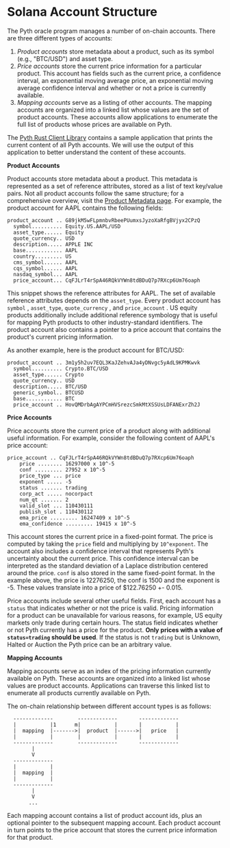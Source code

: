# Solana Account Structure

The Pyth oracle program manages a number of on-chain accounts. There are three different types of accounts:

1. _Product accounts_ store metadata about a product, such as its symbol (e.g., "BTC/USD") and asset type.
2. _Price accounts_ store the current price information for a particular product. This account has fields such as the current price, a confidence interval, an exponential moving average price, an exponential moving average confidence interval and whether or not a price is currently available.
3. _Mapping accounts_ serve as a listing of other accounts. The mapping accounts are organized into a linked list whose values are the set of product accounts. These accounts allow applications to enumerate the full list of products whose prices are available on Pyth.&#x20;

The [Pyth Rust Client Library](https://github.com/pyth-network/pyth-client-rs) contains a sample application that prints the current content of all Pyth accounts. We will use the output of this application to better understand the content of these accounts.

**Product Accounts**

Product accounts store metadata about a product. This metadata is represented as a set of reference attributes, stored as a list of text key/value pairs. Not all product accounts follow the same structure; for a comprehensive overview, visit the [Product Metadata page](product-metadata.md). For example, the product account for AAPL contains the following fields:

```
product_account .. G89jkM5wFLpmnbvRbeePUumxsJyzoXaRfgBVjyx2CPzQ
  symbol.......... Equity.US.AAPL/USD
  asset_type...... Equity
  quote_currency.. USD
  description..... APPLE INC
  base............ AAPL
  country......... US
  cms_symbol...... AAPL
  cqs_symbol...... AAPL
  nasdaq_symbol... AAPL
  price_account... CqFJLrT4rSpA46RQkVYWn8tdBDuQ7p7RXcp6Um76oaph
```

This snippet shows the reference attributes for AAPL. The set of available reference attributes depends on the `asset_type`. Every product account has `symbol` , `asset_type`, `quote_currency` , and `price_account` . US equity products additionally include additional reference symbology that is useful for mapping Pyth products to other industry-standard identifiers. The product account also contains a pointer to a price account that contains the product's current pricing information.&#x20;

As another example, here is the product account for BTC/USD:

```
product_account .. 3m1y5h2uv7EQL3KaJZehvAJa4yDNvgc5yAdL9KPMKwvk
  symbol.......... Crypto.BTC/USD
  asset_type...... Crypto
  quote_currency.. USD
  description..... BTC/USD
  generic_symbol.. BTCUSD
  base............ BTC
  price_account .. HovQMDrbAgAYPCmHVSrezcSmkMtXSSUsLDFANExrZh2J
```

**Price Accounts**

Price accounts store the current price of a product along with additional useful information. For example, consider the following content of AAPL's price account:&#x20;

```
price_account .. CqFJLrT4rSpA46RQkVYWn8tdBDuQ7p7RXcp6Um76oaph
    price ........ 16297000 x 10^-5
    conf ......... 27952 x 10^-5
    price_type ... price
    exponent ..... -5
    status ....... trading
    corp_act ..... nocorpact
    num_qt ....... 2
    valid_slot ... 110430111
    publish_slot . 110430112
    ema_price ......... 16247409 x 10^-5
    ema_confidence ......... 19415 x 10^-5
```

This account stores the current price in a fixed-point format. The price is computed by taking the `price` field and multiplying by `10^exponent`. The account also includes a confidence interval that represents Pyth's uncertainty about the current price. This confidence interval can be interpreted as the standard deviation of a Laplace distribution centered around the price. `conf` is also stored in the same fixed-point format. In the example above, the price is 12276250, the conf is 1500 and the exponent is -5. These values translate into a price of $122.76250 +- 0.015.

Price accounts include several other useful fields. First, each account has a `status` that indicates whether or not the price is valid. Pricing information for a product can be unavailable for various reasons, for example, US equity markets only trade during certain hours. The status field indicates whether or not Pyth currently has a price for the product. **Only prices with a value of `status=trading` should be used**. If the status is not `trading` but is Unknown, Halted or Auction the Pyth price can be an arbitrary value.

**Mapping Accounts**

Mapping accounts serve as an index of the pricing information currently available on Pyth. These accounts are organized into a linked list whose values are product accounts. Applications can traverse this linked list to enumerate all products currently available on Pyth.

The on-chain relationship between different account types is as follows:

```
  -------------        -------------       -------------
  |           |1      m|           |       |           |
  |  mapping  |------->|  product  |------>|   price   |
  |           |        |           |       |           |
  -------------        -------------       -------------
        |                                  
        V                                  
  -------------                            
  |           |                            
  |  mapping  |                            
  |           |                            
  -------------                            
        |                                  
        V                                  
       ...                                      
```

Each mapping account contains a list of product account ids, plus an optional pointer to the subsequent mapping account. Each product account in turn points to the price account that stores the current price information for that product.&#x20;
